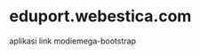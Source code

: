 # eduport.webestica.com
aplikasi link modiemega-bootstrap

<!--di atas </head> -->

<style type='text/css'>
.sidebar {display:none}
</style>
<style type='text/css'>
.blogMn {display:none}
</style>
<!-- Plugins CSS Bootstrap -->
<link href='https://cdnjs.cloudflare.com/ajax/libs/font-awesome/6.3.0/css/all.min.css' rel='stylesheet'/>
<link href='https://cdn.jsdelivr.net/npm/bootstrap-icons@1.5.0/font/bootstrap-icons.css' rel='stylesheet'/>
<!--<link href='https://cdn.statically.io/gh/saeblog/css/main/bootstrap-style.css' rel='stylesheet' type='text/css'/>-->
<!--<link href='https://www.sae.icu/set/css/bootstrap-style.css' rel='stylesheet' type='text/css'/> <script crossorigin='anonymous' integrity='sha256-a9jBBRygX1Bh5lt8GZjXDzyOB+bWve9EiO7tROUtj/E=' src='https://code.jquery.com/jquery-3.6.4.js'/>-->

<!-- Google Font -->
<link href='https://fonts.googleapis.com' rel='preconnect'/>
<link href='https://fonts.gstatic.com' rel='preconnect'/>
<link href='https://cdnjs.cloudflare.com/ajax/libs/font-awesome/6.3.0/css/all.min.css' rel='stylesheet'/>
<link href='https://cdn.jsdelivr.net/npm/bootstrap-icons@1.5.0/font/bootstrap-icons.css' rel='stylesheet'/>

<!-- Plugins CSS -->
<!--<link rel="stylesheet" type="text/css" href="https://eduport.webestica.com/assets/vendor/font-awesome/css/all.min.css"/> <link rel="stylesheet" type="text/css" href="https://eduport.webestica.com/assets/vendor/bootstrap-icons/bootstrap-icons.css"/>-->
<link href='https://eduport.webestica.com/assets/vendor/tiny-slider/tiny-slider.css' rel='stylesheet' type='text/css'/>
<link href='https://eduport.webestica.com/assets/vendor/glightbox/css/glightbox.css' rel='stylesheet' type='text/css'/>

<!-- Theme CSS -->
<link href='https://eduport.webestica.com/assets/css/style.css' rel='stylesheet' type='text/css'/>

<!--di atas </body -->

<!--Plugin JS Bootstrap-->
<!--<script src='https://cdn.statically.io/gh/saeblog/js/main/bootstrap.min.js'/>-->
<!--<script src='https://www.sae.icu/set/js/bootstrap.min.js'/>-->
<!--<script defer='defer' onload='viewCounterLoaded()' src='https://cdn.statically.io/gh/saeblog/js/main/bundle-counter.js'/>-->
<!--<script defer='defer' onload='viewCounterLoaded()' src='https://cdn.jsdelivr.net/gh/saeblog/js@main/bundle-counter.js '/>-->
<!-- Vendors -->
<script src='https://eduport.webestica.com/assets/vendor/tiny-slider/tiny-slider.js'></script>
<script src='https://eduport.webestica.com/assets/vendor/glightbox/js/glightbox.js'></script>
<script src='https://eduport.webestica.com/assets/vendor/purecounterjs/dist/purecounter_vanilla.js'></script>
<!-- Template Functions -->
<script src='https://eduport.webestica.com/assets/js/functions.js'></script>
<!-- Bootstrap JS -->
<script src='https://eduport.webestica.com/assets/vendor/bootstrap/dist/js/bootstrap.bundle.min.js'></script>
